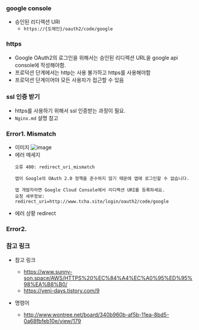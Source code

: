 ### google console
- 승인된 리디렉션 URI
  - `https://{도메인}/oauth2/code/google`

### https
- Google OAuth2의 로그인을 위해서는 승인된 리디렉션 URL을 google api console에 작성해야함.
- 프로덕션 단계에서는 http는 사용 불가하고 https를 사용해야함
- 프로덕션 단계이어야 모든 사용자가 접근할 수 있음

### ssl 인증 받기
- https를 사용하기 위해서 ssl 인증받는 과정이 필요.
- `Nginx.md` 설명 참고

### Error1. Mismatch
- 이미지
  ![image](https://github.com/hso8706/Useful/assets/103169947/cde46adb-9189-48d0-9f39-d32337b2a945)
- 에러 메세지
  ```
  오류 400: redirect_uri_mismatch

  앱이 Google의 OAuth 2.0 정책을 준수하지 않기 때문에 앱에 로그인할 수 없습니다.

  앱 개발자라면 Google Cloud Console에서 리디렉션 URI를 등록하세요.
  요청 세부정보: redirect_uri=http://www.tcha.site/login/oauth2/code/google
  ```
- 에러 상황
  redirect

### Error2. 


### 참고 링크
- 참고 링크
  - https://www.sunny-son.space/AWS/HTTPS%20%EC%84%A4%EC%A0%95%ED%95%98%EA%B8%B0/
  - https://yeni-days.tistory.com/9

- 명령어
  - http://www.wontree.net/board/340b960b-af5b-11ea-8bd5-0a68fbfeb10e/view/179
